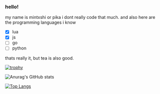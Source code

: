 ### hello!
my name is mintxshi or pika
i dont really code that much.
and also here are the programming languages i know
- [x] lua
- [x] js
- [ ] go
- [ ] python

thats really it, but tea is also good.

[![trophy](https://github-profile-trophy.vercel.app/?username=mintxshi&theme=onedark)](https://github.com/ryo-ma/github-profile-trophy)

![Anurag's GitHub stats](https://github-readme-stats.vercel.app/api?username=mintxshi&show_icons=true&theme=tokyonight)

[![Top Langs](https://github-readme-stats.vercel.app/api/top-langs/?username=mintxshi&layout=compact&theme=tokyonight)](https://github.com/anuraghazra/github-readme-stats)

